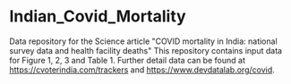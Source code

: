 # Indian_Covid_Mortality
Data repository for the Science article "COVID mortality in India: national survey data and health facility deaths"
This repository contains input data for Figure 1, 2, 3 and Table 1. Further detail data can be found at https://cvoterindia.com/trackers and https://www.devdatalab.org/covid.
